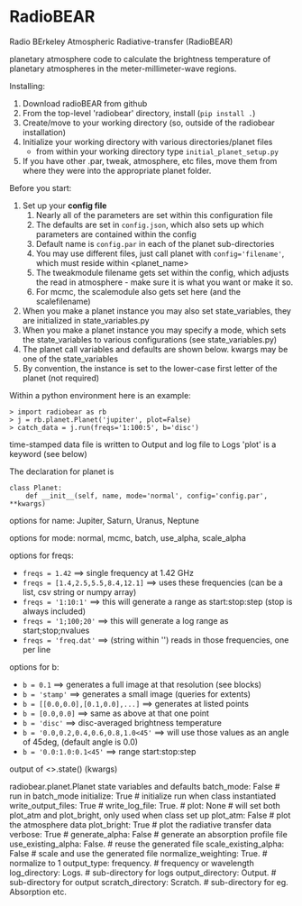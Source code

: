 RadioBEAR
========

Radio BErkeley Atmospheric Radiative-transfer (RadioBEAR)

planetary atmosphere code to calculate the brightness temperature of planetary
atmospheres in the meter-millimeter-wave regions.


Installing:
1. Download radioBEAR from github
2. From the top-level 'radiobear' directory, install (`pip install .`)
3. Create/move to your working directory (so, outside of the radiobear installation)
4. Initialize your working directory with various directories/planet files
      - from within your working directory type `initial_planet_setup.py`
5. If you have other .par, tweak, atmosphere, etc files, move them from where they were into the appropriate planet folder.


Before you start:
1. Set up your **config file**
    1. Nearly all of the parameters are set within this configuration file
    2. The defaults are set in `config.json`, which also sets up which parameters are contained within the config
    3. Default name is `config.par` in each of the planet sub-directories
    4. You may use different files, just call planet with `config='filename'`, which must reside within <planet_name>
    5. The tweakmodule filename gets set within the config, which adjusts the read in atmosphere - make sure it is what you want or make it so.
    6. For mcmc, the scalemodule also gets set here (and the scalefilename)
2. When you make a planet instance you may also set state_variables, they are initialized in state_variables.py
3. When you make a planet instance you may specify a mode, which sets the state_variables to various configurations (see state_variables.py)
4. The planet call variables and defaults are shown below.  kwargs may be one of the state_variables
5. By convention, the instance is set to the lower-case first letter of the planet (not required)


Within a python environment here is an example:
```
> import radiobear as rb
> j = rb.planet.Planet('jupiter', plot=False)
> catch_data = j.run(freqs='1:100:5', b='disc')
```
time-stamped data file is written to Output and log file to Logs
'plot' is a keyword (see below)

The declaration for planet is
```
class Planet:
    def __init__(self, name, mode='normal', config='config.par', **kwargs)
```

options for name:  Jupiter, Saturn, Uranus, Neptune

options for mode:  normal, mcmc, batch, use_alpha, scale_alpha

options for freqs:
* `freqs = 1.42`    ==> single frequency at 1.42 GHz
* `freqs = [1.4,2.5,5.5,8.4,12.1]`  ==> uses these frequencies (can be a list, csv string or numpy array)
* `freqs = '1:10:1'` ==> this will generate a range as start:stop:step (stop is always included)
* `freqs = '1;100;20'` ==> this will generate a log range as start;stop;nvalues
* `freqs = 'freq.dat'`   ==> (string within '') reads in those frequencies, one per line


options for b:
* `b = 0.1`  ==> generates a full image at that resolution (see blocks)
* `b = 'stamp'` ==> generates a small image (queries for extents)
* `b = [[0.0,0.0],[0.1,0.0],...]`  ==> generates at listed points
* `b = [0.0,0.0]` ==> same as above at that one point
* `b = 'disc'` ==> disc-averaged brightness temperature
* `b = '0.0,0.2,0.4,0.6,0.8,1.0<45'` ==> will use those values as an angle of 45deg, (default angle is 0.0)
* `b = '0.0:1.0:0.1<45'` ==> range start:stop:step<angle                                                  >

output of <>.state() (kwargs)

radiobear.planet.Planet state variables and defaults
	batch_mode:  False           # run in batch_mode
	initialize:  True            # initialize run when class instantiated
	write_output_files:  True    #
	write_log_file:  True.       #
	plot:  None                  # will set both plot_atm and plot_bright, only used when class set up
	plot_atm:  False             # plot the atmosphere data
	plot_bright:  True           # plot the radiative transfer data
	verbose:  True               #
	generate_alpha:  False       # generate an absorption profile file
	use_existing_alpha:  False.  # reuse the generated file
	scale_existing_alpha:  False # scale and use the generated file
	normalize_weighting:  True.  # normalize to 1
	output_type:  frequency.     # frequency or wavelength
	log_directory:  Logs.        # sub-directory for logs
	output_directory:  Output.   # sub-directory for output
	scratch_directory:  Scratch. # sub-directory for eg. Absorption etc.
